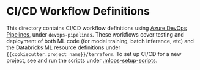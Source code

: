 # CI/CD Workflow Definitions
This directory contains CI/CD workflow definitions using [Azure DevOps Pipelines](https://azure.microsoft.com/en-gb/products/devops/pipelines/),
under ``devops-pipelines``. These workflows cover testing and deployment of both ML code (for model training, batch inference, etc) and the 
Databricks ML resource definitions under ``{{cookiecutter.project_name}}/terraform``. To set up CI/CD for a new project,
see and run the scripts under [.mlops-setup-scripts](../../.mlops-setup-scripts/README.md).
